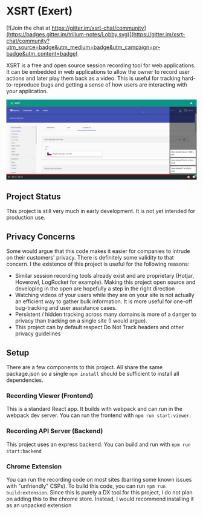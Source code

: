 # XSRT (Exert)

[![Join the chat at https://gitter.im/xsrt-chat/community](https://badges.gitter.im/trilium-notes/Lobby.svg)](https://gitter.im/xsrt-chat/community?utm_source=badge&utm_medium=badge&utm_campaign=pr-badge&utm_content=badge)

XSRT is a free and open source session recording tool for web applications. It can be embedded in web applications to allow the owner to record user actions and later play them back as a video. This is useful for tracking hard-to-reproduce bugs and getting a sense of how users are interacting with your application.

![Screenshot of recording](/docs/assets/xsrt-player.png)

## Project Status

This project is still very much in early development. It is not yet intended for production use.

## Privacy Concerns

Some would argue that this code makes it easier for companies to intrude on their customers' privacy. There is definitely some validity to that concern. I the existence of this project is useful for the following reasons:

* Similar session recording tools already exist and are proprietary (Hotjar, Hoverowl, LogRocket for example). Making this project open source and developing in the open are hopefully a step in the right direction
* Watching videos of your users while they are on your site is not actually an efficient way to gather bulk information. It is more useful for one-off bug-tracking and user assistance cases.
* Persistent / hidden tracking across many domains is more of a danger to privacy than tracking on a single site (I would argue).
* This project can by default respect Do Not Track headers and other privacy guidelines

## Setup

There are a few components to this project. All share the same package.json so a single `npm install` should be sufficient to install all dependencies.

### Recording Viewer (Frontend)

This is a standard React app. It builds with webpack and can run in the webpack dev server. You can run the frontend with `npm run start:viewer`.

### Recording API Server (Backend)

This project uses an express backend. You can build and run with `npm run start:backend`

### Chrome Extension

You can run the recording code on most sites (barring some known issues with "unfriendly" CSPs). To build this code, you can run `npm run build:extension`. Since this is purely a DX tool for this project, I do not plan on adding this to the chrome store. Instead, I would recommend installing it as an unpacked extension
